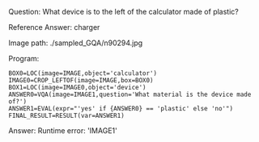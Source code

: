 Question: What device is to the left of the calculator made of plastic?

Reference Answer: charger

Image path: ./sampled_GQA/n90294.jpg

Program:

```
BOX0=LOC(image=IMAGE,object='calculator')
IMAGE0=CROP_LEFTOF(image=IMAGE,box=BOX0)
BOX1=LOC(image=IMAGE0,object='device')
ANSWER0=VQA(image=IMAGE1,question='What material is the device made of?')
ANSWER1=EVAL(expr="'yes' if {ANSWER0} == 'plastic' else 'no'")
FINAL_RESULT=RESULT(var=ANSWER1)
```
Answer: Runtime error: 'IMAGE1'

